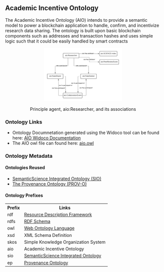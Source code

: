 <link rel="stylesheet" type="text/css" href="styles.css" />

<article class="mb-5" id="ontology">
<content>
  
  
<h1 id="ontologyabout">Academic Incentive Ontology</h1>
  <p>The Academic Incentive Ontology (AIO) intends to provide a semantic model to power a blockchain application to handle, confirm, and incentivize research data sharing. The ontology is built upon basic blockchain components such as addresses and transaction hashes and uses simple logic such that it could be easily handled by smart contracts</p>
  
<p style="text-align:center;"><img src= "images/AIObroad.jpeg" style="width:50%; height:50%"></p>
  <p style="text-align:center;">Principle agent, aio:Researcher, and its associations</p>  
  
  <h3 id="ontologylinks">Ontology Links</h3>
  <ul>
  <li>Ontology Documnetation generated using the Widoco tool can be found here: <a href="https://sharing-science.github.io/academic-incentive-ontology/AIODocumentation/index-en.html"> 
  AIO Widoco Documentation</a></li>
  <li>The AIO owl file can found here: <a href="https://github.com/sharing-science/academic-incentive-ontology/blob/main/AIO.owl">aio.owl</a></li>
  </ul>
  
  <article class="mb-5" id="ontologymetadata">
  <content>
    <h3>Ontology Metadata</h3>
  <h4 id="ontologiesreused">Ontologies Reused</h4>
  <ul>
  <li><a href="https://raw.githubusercontent.com/MaastrichtU-IDS/semanticscience/master/ontology/sio.owl">SemanticScience Integrated Ontology (SIO)</a></li>
  <li><a href="https://www.w3.org/TR/prov-o/">The Provenance Ontology (PROV-O)</a></li>
  </ul>
    
  <h4> Ontology Prefixes </h4>
  <table style="width:100%">
    <tr>
    <th>Prefix</th>
    <th>Links</th> 
  </tr>
  <tr>
    <td>rdf</td>
    <td><a href="http://www.w3.org/1999/02/22-rdf-syntax-ns">Resource Description Framework</a></td> 
  </tr>
  <tr>
    <td>rdfs</td>
    <td><a href="http://www.w3.org/2000/01/rdf-schema"> RDF Schema</a> </td> 
  </tr>
  <tr>
    <td>owl</td>
    <td><a href="http://www.w3.org/2002/07/owl#">Web Ontology Language </a> </td> 
  </tr>
    <tr>
    <td> xsd</td>
    <td> <a href="http://www.w3.org/2001/XMLSchema#"></a> XML Schema Definition</td> 
  </tr>
   <tr>
    <td>skos</td>
    <td> <a href="http://www.w3.org/2004/02/skos/core#"></a>  Simple Knowledge Organization System</td> 
  </tr>
    <tr>
    <td>aio</td>
    <td> <a> Academic Incentive Ontology</a> </td> 
  </tr>   
    <tr>
    <td>sio</td>
    <td> <a href="http://semanticscience.org/resource/">SemanticScience Integrated Ontology</a> </td> 
  </tr>
  <tr>
    <td>ep</td>
    <td> <a href="https://www.w3.org/TR/prov-o/">Provenance Ontology</a> </td> 
  </tr>

    
</table>
